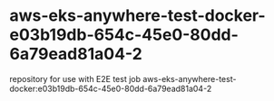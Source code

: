 # aws-eks-anywhere-test-docker-e03b19db-654c-45e0-80dd-6a79ead81a04-2
repository for use with E2E test job aws-eks-anywhere-test-docker:e03b19db-654c-45e0-80dd-6a79ead81a04-2
